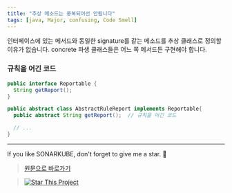 ```yaml
---
title: "추상 메소드는 중복되어선 안됩니다"
tags: [java, Major, confusing, Code Smell]
---
```


인터페이스에 있는 메서드와 동일한 signature를 같는 메소드를 추상 클래스로 정의할 이유가 없습니다.
concrete 파생 클래스들은 어느 쪽 메서드든 구현해야 합니다.

<!-- Need help: Any concrete child classes will have to implement the method either way. -->

### 규칙을 어긴 코드

```java
public interface Reportable {
  String getReport();
}

public abstract class AbstractRuleReport implements Reportable{
  public abstract String getReport();  // 규칙을 어긴 코드

  // ...
}
```

---

If you like SONARKUBE, don't forget to give me a star. :star2:

> [원문으로 바로가기](https://rules.sonarsource.com/java/tag/confusing/RSPEC-3038)

> [![Star This Project](https://img.shields.io/github/stars/kantabile/sonarkube.svg?label=Stars&style=social)](https://github.com/kantabile/sonarkube)

